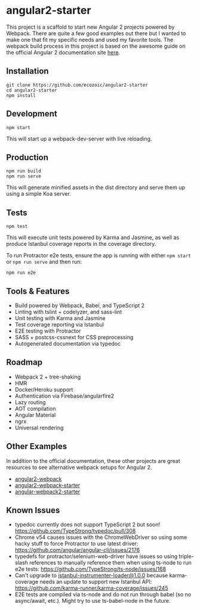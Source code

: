 # angular2-starter

This project is a scaffold to start new Angular 2 projects powered by Webpack. There are quite a few good examples out there but I wanted to make one that fit my specific needs and used my favorite tools. The webpack build process in this project is based on the awesome guide on the official Angular 2 documentation site [here](https://angular.io/docs/ts/latest/guide/webpack.html).

## Installation
```
git clone https://github.com/ecozoic/angular2-starter
cd angular2-starter
npm install
```

## Development
```
npm start
```

This will start up a webpack-dev-server with live reloading.

## Production
```
npm run build
npm run serve
```

This will generate minified assets in the dist directory and serve them up using a simple Koa server.

## Tests
```
npm test
```

This will execute unit tests powered by Karma and Jasmine, as well as produce Istanbul coverage reports in the coverage directory.

To run Protractor e2e tests, ensure the app is running with either ```npm start``` or ```npm run serve``` and then run:
```
npm run e2e
```

## Tools & Features
* Build powered by Webpack, Babel, and TypeScript 2
* Linting with tslint + codelyzer, and sass-lint
* Unit testing with Karma and Jasmine
* Test coverage reporting via Istanbul
* E2E testing with Protractor
* SASS + postcss-cssnext for CSS preprocessing
* Autogenerated documentation via typedoc

## Roadmap
* Webpack 2 + tree-shaking
* HMR
* Docker/Heroku support
* Authentication via Firebase/angularfire2
* Lazy routing
* AOT compilation
* Angular Material
* ngrx
* Universal rendering

## Other Examples
In addition to the official documentation, these other projects are great resources to see alternative webpack setups for Angular 2.
* [angular2-webpack](https://github.com/preboot/angular2-webpack)
* [angular2-webpack-starter](https://github.com/AngularClass/angular2-webpack-starter)
* [angular-webpack2-starter](https://github.com/qdouble/angular-webpack2-starter)

## Known Issues
* typedoc currently does not support TypeScript 2 but soon! https://github.com/TypeStrong/typedoc/pull/308
* Chrome v54 causes issues with the ChromeWebDriver so using some hacky stuff to force Protractor to use latest driver: https://github.com/angular/angular-cli/issues/2176
* typedefs for protractor/selenium-web-driver have issues so using triple-slash references to manually reference them when using ts-node to run e2e tests: https://github.com/TypeStrong/ts-node/issues/168
* Can't upgrade to istanbul-instrumenter-loader@1.0.0 because karma-coverage needs an update to support new Istanbul API: https://github.com/karma-runner/karma-coverage/issues/245
* E2E tests are compiled via ts-node and do not run through babel (so no async/await, etc.). Might try to use ts-babel-node in the future.
